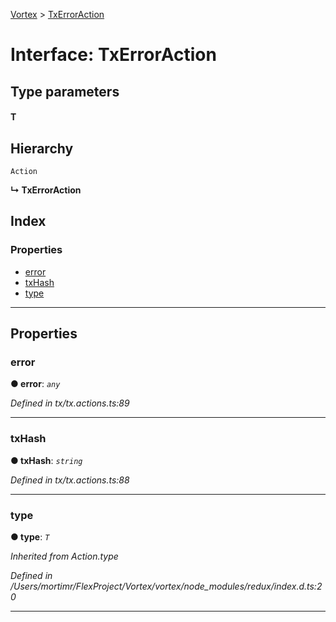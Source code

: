 [Vortex](../README.md) > [TxErrorAction](../interfaces/txerroraction.md)

# Interface: TxErrorAction

## Type parameters
#### T 
## Hierarchy

 `Action`

**↳ TxErrorAction**

## Index

### Properties

* [error](txerroraction.md#error)
* [txHash](txerroraction.md#txhash)
* [type](txerroraction.md#type)

---

## Properties

<a id="error"></a>

###  error

**● error**: *`any`*

*Defined in tx/tx.actions.ts:89*

___
<a id="txhash"></a>

###  txHash

**● txHash**: *`string`*

*Defined in tx/tx.actions.ts:88*

___
<a id="type"></a>

###  type

**● type**: *`T`*

*Inherited from Action.type*

*Defined in /Users/mortimr/FlexProject/Vortex/vortex/node_modules/redux/index.d.ts:20*

___

